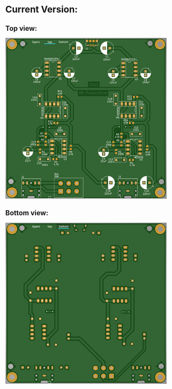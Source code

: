 # Current Version:
## Top view:
![Top View](./top.png)
## Bottom view:
![Bottom View](./bottom.png)
